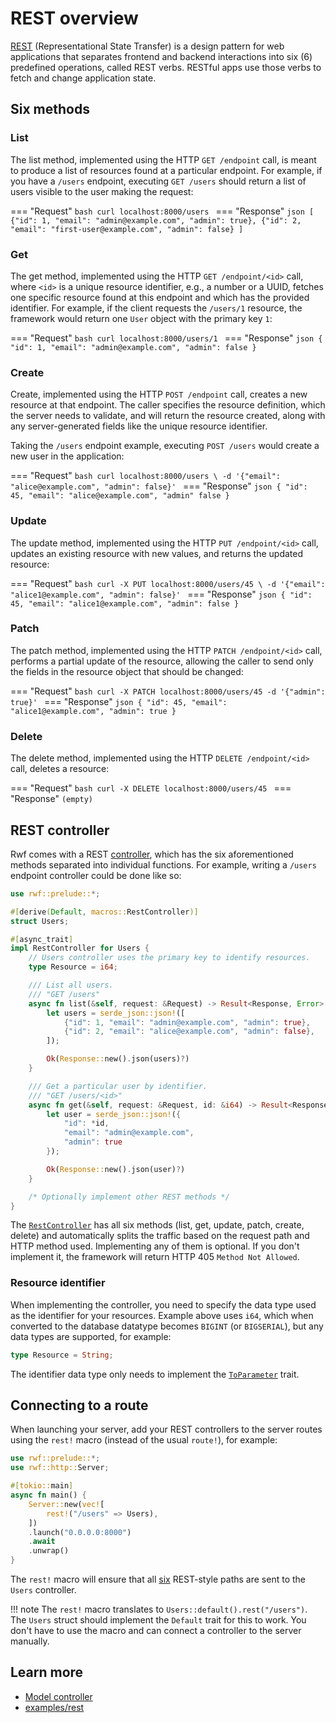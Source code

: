 # REST overview

[REST](https://en.wikipedia.org/wiki/REST) (Representational State Transfer) is a design pattern for web applications that separates frontend and backend interactions into six (6) predefined operations, called REST verbs. RESTful apps use those verbs to fetch and change application state.

## Six methods

### List

The list method, implemented using the HTTP `GET /endpoint` call, is meant to produce a list of resources found at a particular endpoint. For example, if you have a `/users` endpoint, executing `GET /users` should return a list of users visible to the user making the request:

=== "Request"
    ```bash
    curl localhost:8000/users
    ```
=== "Response"
    ```json
    [
      {"id": 1, "email": "admin@example.com", "admin": true},
      {"id": 2, "email": "first-user@example.com", "admin": false}
    ]
    ```

### Get

The get method, implemented using the HTTP `GET /endpoint/<id>` call, where `<id>` is a unique resource identifier, e.g., a number or a UUID, fetches one specific resource found at this endpoint and which has the provided identifier. For example, if the client requests the `/users/1` resource, the framework would return one `User` object with the primary key `1`:

=== "Request"
    ```bash
    curl localhost:8000/users/1
    ```
=== "Response"
    ```json
    {
      "id": 1,
      "email": "admin@example.com",
      "admin": false
    }
    ```

### Create

Create, implemented using the HTTP `POST /endpoint` call, creates a new resource at that endpoint. The caller specifies the resource definition, which the server needs to validate, and will return the resource created, along with any server-generated fields like the unique resource identifier.

Taking the `/users` endpoint example, executing `POST /users` would create a new user in the application:

=== "Request"
    ```bash
    curl localhost:8000/users \
      -d '{"email": "alice@example.com", "admin": false}'
    ```
=== "Response"
    ```json
    {
      "id": 45,
      "email": "alice@example.com",
      "admin" false
    }
    ```

### Update

The update method, implemented using the HTTP `PUT /endpoint/<id>` call, updates an existing resource with new values, and returns the updated resource:

=== "Request"
    ```bash
    curl -X PUT localhost:8000/users/45 \
      -d '{"email": "alice1@example.com", "admin": false}'
    ```
=== "Response"
    ```json
    {
      "id": 45,
      "email": "alice1@example.com",
      "admin": false
    }
    ```

### Patch

The patch method, implemented using the HTTP `PATCH /endpoint/<id>` call, performs a partial update of the resource, allowing the caller to send only the fields in the resource object that should be changed:

=== "Request"
    ```bash
    curl -X PATCH localhost:8000/users/45 -d '{"admin": true}'
    ```
=== "Response"
    ```json
    {
      "id": 45,
      "email": "alice1@example.com",
      "admin": true
    }
    ```

### Delete

The delete method, implemented using the HTTP `DELETE /endpoint/<id>` call, deletes a resource:

=== "Request"
    ```bash
    curl -X DELETE localhost:8000/users/45
    ```
=== "Response"
    ```
    (empty)
    ```

## REST controller

Rwf comes with a REST [controller](../index.md), which has the six aforementioned methods separated into individual functions. For example, writing a `/users` endpoint controller could be done like so:

```rust
use rwf::prelude::*;

#[derive(Default, macros::RestController)]
struct Users;

#[async_trait]
impl RestController for Users {
    // Users controller uses the primary key to identify resources.
    type Resource = i64;

    /// List all users.
    /// "GET /users"
    async fn list(&self, request: &Request) -> Result<Response, Error> {
        let users = serde_json::json!([
            {"id": 1, "email": "admin@example.com", "admin": true},
            {"id": 2, "email": "alice@example.com", "admin": false},
        ]);

        Ok(Response::new().json(users)?)
    }

    /// Get a particular user by identifier.
    /// "GET /users/<id>"
    async fn get(&self, request: &Request, id: &i64) -> Result<Response, Error> {
        let user = serde_json::json!({
            "id": *id,
            "email": "admin@example.com",
            "admin": true
        });

        Ok(Response::new().json(user)?)
    }

    /* Optionally implement other REST methods */
}
```

The [`RestController`](https://docs.rs/rwf/latest/rwf/controller/trait.RestController.html) has all six methods (list, get, update, patch, create, delete) and automatically splits the traffic based on the request path and HTTP method used. Implementing any of them is optional. If you don't implement it, the framework will return HTTP 405 `Method Not Allowed`.

### Resource identifier
When implementing the controller, you need to specify the data type used as the identifier for your resources. Example above uses `i64`, which when converted to the database datatype becomes `BIGINT` (or `BIGSERIAL`), but any data types are supported, for example:

```rust
type Resource = String;
```

The identifier data type only needs to implement the [`ToParameter`](https://docs.rs/rwf/latest/rwf/http/path/to_parameter/trait.ToParameter.html) trait.

## Connecting to a route

When launching your server, add your REST controllers to the server routes using the `rest!` macro (instead of the usual `route!`), for example:

```rust
use rwf::prelude::*;
use rwf::http::Server;

#[tokio::main]
async fn main() {
    Server::new(vec![
        rest!("/users" => Users),
    ])
    .launch("0.0.0.0:8000")
    .await
    .unwrap()
}
```

The `rest!` macro will ensure that all [six](#six-methods) REST-style paths are sent to the `Users` controller.

!!! note
    The `rest!` macro translates to `Users::default().rest("/users")`. The `Users` struct should implement the `Default`
    trait for this to work. You don't have to use the macro and can connect a controller to the server manually.

## Learn more

- [Model controller](model-controller.md)
- [examples/rest](https://github.com/levkk/rwf/tree/main/examples/rest)
